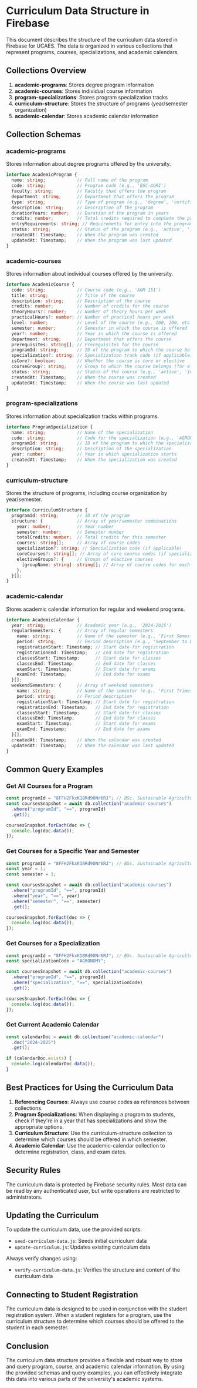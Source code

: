 # Curriculum Data Structure in Firebase

This document describes the structure of the curriculum data stored in Firebase for UCAES. The data is organized in various collections that represent programs, courses, specializations, and academic calendars.

## Collections Overview

1. **academic-programs**: Stores degree program information
2. **academic-courses**: Stores individual course information
3. **program-specializations**: Stores program specialization tracks
4. **curriculum-structure**: Stores the structure of programs (year/semester organization)
5. **academic-calendar**: Stores academic calendar information

## Collection Schemas

### academic-programs

Stores information about degree programs offered by the university.

```typescript
interface AcademicProgram {
  name: string;            // Full name of the program
  code: string;            // Program code (e.g., 'BSC-AGRI')
  faculty: string;         // Faculty that offers the program
  department: string;      // Department that offers the program
  type: string;            // Type of program (e.g., 'degree', 'certificate')
  description: string;     // Description of the program
  durationYears: number;   // Duration of the program in years
  credits: number;         // Total credits required to complete the program
  entryRequirements: string; // Requirements for entry into the program
  status: string;          // Status of the program (e.g., 'active', 'inactive')
  createdAt: Timestamp;    // When the program was created
  updatedAt: Timestamp;    // When the program was last updated
}
```

### academic-courses

Stores information about individual courses offered by the university.

```typescript
interface AcademicCourse {
  code: string;            // Course code (e.g., 'AGM 151')
  title: string;           // Title of the course
  description: string;     // Description of the course
  credits: number;         // Number of credits for the course
  theoryHours?: number;    // Number of theory hours per week
  practicalHours?: number; // Number of practical hours per week
  level: number;           // Level of the course (e.g., 100, 200, etc.)
  semester: number;        // Semester in which the course is offered
  year?: number;           // Year in which the course is offered
  department: string;      // Department that offers the course
  prerequisites: string[]; // Prerequisites for the course
  programId: string;       // ID of the program to which the course belongs
  specialization?: string; // Specialization track code (if applicable)
  isCore?: boolean;        // Whether the course is core or elective
  courseGroup?: string;    // Group to which the course belongs (for electives)
  status: string;          // Status of the course (e.g., 'active', 'inactive')
  createdAt: Timestamp;    // When the course was created
  updatedAt: Timestamp;    // When the course was last updated
}
```

### program-specializations

Stores information about specialization tracks within programs.

```typescript
interface ProgramSpecialization {
  name: string;            // Name of the specialization
  code: string;            // Code for the specialization (e.g., 'AGRONOMY')
  programId: string;       // ID of the program to which the specialization belongs
  description: string;     // Description of the specialization
  year: number;            // Year in which specialization starts
  createdAt: Timestamp;    // When the specialization was created
}
```

### curriculum-structure

Stores the structure of programs, including course organization by year/semester.

```typescript
interface CurriculumStructure {
  programId: string;       // ID of the program
  structure: {             // Array of year/semester combinations
    year: number;          // Year number
    semester: number;      // Semester number
    totalCredits: number;  // Total credits for this semester
    courses: string[];     // Array of course codes
    specialization?: string; // Specialization code (if applicable)
    coreCourses?: string[]; // Array of core course codes (if specialized)
    electiveGroups?: {     // Groups of elective courses
      [groupName: string]: string[]; // Array of course codes for each group
    };
  }[];
}
```

### academic-calendar

Stores academic calendar information for regular and weekend programs.

```typescript
interface AcademicCalendar {
  year: string;            // Academic year (e.g., '2024-2025')
  regularSemesters: {      // Array of regular semesters
    name: string;          // Name of the semester (e.g., 'First Semester')
    period: string;        // Period description (e.g., 'September to December')
    registrationStart: Timestamp; // Start date for registration
    registrationEnd: Timestamp;   // End date for registration
    classesStart: Timestamp;      // Start date for classes
    classesEnd: Timestamp;        // End date for classes
    examStart: Timestamp;         // Start date for exams
    examEnd: Timestamp;           // End date for exams
  }[];
  weekendSemesters: {      // Array of weekend semesters
    name: string;          // Name of the semester (e.g., 'First Trimester')
    period: string;        // Period description
    registrationStart: Timestamp; // Start date for registration
    registrationEnd: Timestamp;   // End date for registration
    classesStart: Timestamp;      // Start date for classes
    classesEnd: Timestamp;        // End date for classes
    examStart: Timestamp;         // Start date for exams
    examEnd: Timestamp;           // End date for exams
  }[];
  createdAt: Timestamp;    // When the calendar was created
  updatedAt: Timestamp;    // When the calendar was last updated
}
```

## Common Query Examples

### Get All Courses for a Program

```javascript
const programId = "8FFH2FkxK18Rd9ONr6RJ"; // BSc. Sustainable Agriculture
const coursesSnapshot = await db.collection("academic-courses")
  .where("programId", "==", programId)
  .get();

coursesSnapshot.forEach(doc => {
  console.log(doc.data());
});
```

### Get Courses for a Specific Year and Semester

```javascript
const programId = "8FFH2FkxK18Rd9ONr6RJ"; // BSc. Sustainable Agriculture
const year = 1;
const semester = 1;

const coursesSnapshot = await db.collection("academic-courses")
  .where("programId", "==", programId)
  .where("year", "==", year)
  .where("semester", "==", semester)
  .get();

coursesSnapshot.forEach(doc => {
  console.log(doc.data());
});
```

### Get Courses for a Specialization

```javascript
const programId = "8FFH2FkxK18Rd9ONr6RJ"; // BSc. Sustainable Agriculture
const specializationCode = "AGRONOMY";

const coursesSnapshot = await db.collection("academic-courses")
  .where("programId", "==", programId)
  .where("specialization", "==", specializationCode)
  .get();

coursesSnapshot.forEach(doc => {
  console.log(doc.data());
});
```

### Get Current Academic Calendar

```javascript
const calendarDoc = await db.collection("academic-calendar")
  .doc("2024-2025")
  .get();

if (calendarDoc.exists) {
  console.log(calendarDoc.data());
}
```

## Best Practices for Using the Curriculum Data

1. **Referencing Courses**: Always use course codes as references between collections.
2. **Program Specializations**: When displaying a program to students, check if they're in a year that has specializations and show the appropriate options.
3. **Curriculum Structure**: Use the curriculum-structure collection to determine which courses should be offered in which semester.
4. **Academic Calendar**: Use the academic-calendar collection to determine registration, class, and exam dates.

## Security Rules

The curriculum data is protected by Firebase security rules. Most data can be read by any authenticated user, but write operations are restricted to administrators.

## Updating the Curriculum

To update the curriculum data, use the provided scripts:

- `seed-curriculum-data.js`: Seeds initial curriculum data
- `update-curriculum.js`: Updates existing curriculum data

Always verify changes using:

- `verify-curriculum-data.js`: Verifies the structure and content of the curriculum data

## Connecting to Student Registration

The curriculum data is designed to be used in conjunction with the student registration system. When a student registers for a program, use the curriculum structure to determine which courses should be offered to the student in each semester.

## Conclusion

The curriculum data structure provides a flexible and robust way to store and query program, course, and academic calendar information. By using the provided schemas and query examples, you can effectively integrate this data into various parts of the university's academic systems. 